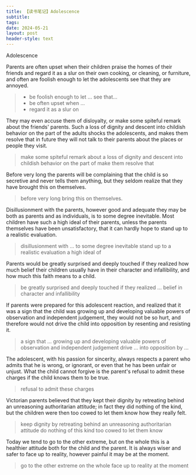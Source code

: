 ```yaml
---
title: 【读书笔记】Adolescence
subtitle: 
tags: 
date: 2024-05-21
layout: post
header-style: text
---
```


Adolescence

Parents are often upset when their children praise the homes of their friends and regard it as a slur on their own cooking, or cleaning, or furniture, and often are foolish enough to let the adolescents see that they are annoyed. 

> - be foolish enough to let ... see that...
> - be often upset when ...
> - regard it as a slur on

They may even accuse them of disloyalty, or make some spiteful remark about the friends' parents. Such a loss of dignity and descent into childish behavior on the part of the adults shocks the adolescents, and makes them resolve that in future they will not talk to their parents about the places or people they visit. 

> make some spiteful remark about
> a loss of dignity and descent into childish behavior
> on the part of
> make them resolve that 
> 

Before very long the parents will be complaining that the child is so secretive and never tells them anything, but they seldom realize that they have brought this on themselves.

> before very long 
> bring this on themselves.

Disillusionment with the parents, however good and adequate they may be both as parents and as individuals, is to some degree inevitable. Most children have such a high ideal of their parents, unless the parents themselves have been unsatisfactory, that it can hardly hope to stand up to a realistic evaluation. 

> disillusionment with ...
> to some degree inevitable
> stand up to a realistic evaluation
> a high ideal of 

Parents would be greatly surprised and deeply touched if they realized how much belief their children usually have in their character and infallibility, and how much this faith means to a child. 

> be greatly surprised and deeply touched if they realized ...
> belief in character and infallibility

If parents were prepared for this adolescent reaction, and realized that it was a sign that the child was growing up and developing valuable powers of observation and independent judgement, they would not be so hurt, and therefore would not drive the child into opposition by resenting and resisting it. 

> a sign that ... growing up and developing valuable powers of observation and independent judgement
> drive ... into opposition by ...

The adolescent, with his passion for sincerity, always respects a parent who admits that he is wrong, or ignorant, or even that he has been unfair or unjust. What the child cannot forgive is the parent's refusal to admit these charges if the child knows them to be true.

> refusal to admit these charges

Victorian parents believed that they kept their dignity by retreating behind an unreasoning authoritarian attitude; in fact they did nothing of the kind, but the children were then too cowed to let them know how they really felt. 

> keep dignity by retreating behind an unreasoning authoritarian attitude
> do nothing of this kind
> too cowed to let them know

Today we tend to go to the other extreme, but on the whole this is a healthier attitude both for the child and the parent. It is always wiser and safer to face up to reality, however painful it may be at the moment.

> go to the other extreme
> on the whole 
> face up to reality
> at the moment
